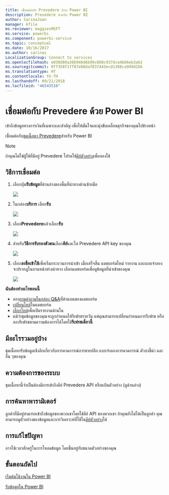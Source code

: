 ```yaml
---
title: เชื่อมต่อกับ Prevedere ด้วย Power BI
description: Prevedere สำหรับ Power BI
author: SarinaJoan
manager: kfile
ms.reviewer: maggiesMSFT
ms.service: powerbi
ms.component: powerbi-service
ms.topic: conceptual
ms.date: 10/16/2017
ms.author: sarinas
LocalizationGroup: Connect to services
ms.openlocfilehash: e030d80a26b946d6b99c808c937dca4bb6eb3a62
ms.sourcegitcommit: 0ff358f1ff87e88daf837443ecd1398ca949d2b6
ms.translationtype: HT
ms.contentlocale: th-TH
ms.lasthandoff: 09/21/2018
ms.locfileid: "46543510"
---
```

# <a name="connect-to-prevedere-with-power-bi"></a>เชื่อมต่อกับ Prevedere ด้วย Power BI
เข้าถึงข้อมูลทางการเงินที่เฉพาะและสำคัญ เพื่อให้มั่นใจและมุ่งขับเคลื่อนธุรกิจของคุณไปข้างหน้า

เชื่อมต่อกับ[ชุดเนื้อหา Prevedere](https://app.powerbi.com/getdata/services/prevedere)สำหรับ Power BI

>[!NOTE]
>ถ้าคุณไม่ใช่ผู้ใช้ที่มีอยู่ Prevedere โปรดใช้[คีย์ตัวอย่าง](https://prevederepowerbiconnector.azurewebsites.net/static/learnmore.html)เพื่อลองใช้

## <a name="how-to-connect"></a>วิธีการเชื่อมต่อ
1. เลือกปุ่ม**รับข้อมูล**ที่ด้านล่างของพื้นที่นำทางด้านซ้ายมือ
   
   ![](media/service-connect-to-prevedere/getdata.png)
2. ในกล่อง**บริการ** เลือก**รับ**
   
   ![](media/service-connect-to-prevedere/services.png)
3. เลือก**Prevedere**แล้วเลือก**รับ**
   
   ![](media/service-connect-to-prevedere/connect.png)
4. สำหรับ**วิธีการรับรองตัวตน**เลือก**คีย์**และใส Prevedere API key ของคุณ
   
    ![](media/service-connect-to-prevedere/creds.png)
5. เลือก**ลงชื่อเข้าใช้**เพื่อเริ่มกระบวนการนำเข้า เมื่อเสร็จสิ้น แดชบอร์ดใหม่ รายงาน และแบบจำลองจะปรากฏในบานหน้าต่างนำทาง เลือกแดชบอร์ดเพื่อดูข้อมูลที่นำเข้าของคุณ
   
     ![](media/service-connect-to-prevedere/dashboard.png)

**ฉันต้องทำอะไรตอนนี้**

* ลอง[ถามคำถามในกล่อง Q&A](consumer/end-user-q-and-a.md)ที่ด้านบนของแดชบอร์ด
* [เปลี่ยนไทล์](service-dashboard-edit-tile.md)ในแดชบอร์ด
* [เลือกไทล์](consumer/end-user-tiles.md)เพื่อเปิดรายงานด้านใน
* แม้ว่าชุดข้อมูลของคุณจะถูกกำหนดให้รีเฟรชรายวัน แต่คุณสามารถเปลี่ยนกำหนดการรีเฟรช หรือลองรีเฟรชตามความต้องการได้โดยใช้**รีเฟรชเดี๋ยวนี้**

## <a name="whats-included"></a>มีอะไรรวมอยู่บ้าง
ชุดเนื้อหารับข้อมูลเชิงลึกเกี่ยวกับการคาดการณ์การขายปลีก แบบจำลองการคาดการณ์ ตัวบ่งชี้นำ และอื่น ๆของคุณ

## <a name="system-requirements"></a>ความต้องการของระบบ
ชุดเนื้อหานี้จำเป็นต้องมีการเข้าถึงคีย์ Prevedere API หรือแป้นตัวอย่าง (ดูด้านล่าง)

## <a name="finding-parameters"></a>การค้นหาพารามิเตอร์
<a name="FindingParams"></a>

ลูกค้าที่มีอยู่สามารถเข้าถึงข้อมูลของพวกเขาโดยใช้คีย์ API ของพวกเขา ถ้าคุณยังไม่ได้เป็นลูกค้า คุณสามารถดูตัวอย่างของข้อมูลและการวิเคราะห์ที่ใช้ใน[คีย์ตัวอย่าง](https://prevederepowerbiconnector.azurewebsites.net/static/learnmore.html)ได้

## <a name="troubleshooting"></a>การแก้ไขปัญหา
อาจใช้เวลาสักครู่ในการโหลดข้อมูล โดยขึ้นอยู่กับขนาดตัวอย่างของคุณ

## <a name="next-steps"></a>ขั้นตอนถัดไป
[เริ่มต้นใช้งานใน Power BI](service-get-started.md)

[รับข้อมูลใน Power BI](service-get-data.md)

